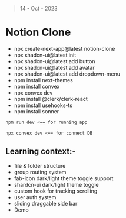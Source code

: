 > 14 - Oct - 2023

# Notion Clone

* npx create-next-app@latest notion-clone
* npx shadcn-ui@latest init
* npx shadcn-ui@latest add button
* npx shadcn-ui@latest add avatar
* npx shadcn-ui@latest add dropdown-menu
* npm install next-themes
* npm install convex
* npx convex dev
* npm install @clerk/clerk-react
* npm install usehooks-ts
* npm install sonner



```bash
npm run dev <== for running app

npx convex dev <== for connect DB
```


## Learning context:- 

* file & folder structure
* group routing system
* fab-icon dark/light theme toggle support
* shardcn-ui dark/light theme toggle
* custom hook for tracking scrolling
* user auth system
* sliding draggable side bar
* Demo